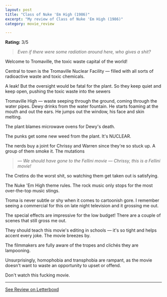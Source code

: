 ```yaml
---
layout: post
title: "Class of Nuke 'Em High (1986)"
excerpt: "My review of Class of Nuke 'Em High (1986)"
category: movie_review

---
```


**Rating:** 3/5

<blockquote><i>Even if there were some radiation around here, who gives a shit?</i></blockquote>Welcome to Tromaville, the toxic waste capital of the world!

Central to town is the Tromaville Nuclear Facility — filled with all sorts of radioactive waste and toxic chemicals.

A leak! But the oversight would be fatal for the plant. So they keep quiet and keep open, pushing the toxic waste into the sewers

Tromaville High — waste seeping through the ground, coming through the water pipes. Dewy drinks from the water fountain. He starts foaming at the mouth and out the ears. He jumps out the window, his face and skin melting.

The plant blames microwave ovens for Dewy's death.

The punks get some new weed from the plant. It's NUCLEAR. 

The nerds buy a joint for Chrissy and Warren since they're so stuck up. A group of them smoke it. The mutations 

<blockquote><i>— We should have gone to the Fellini movie
</i><i>— Chrissy, this is a Fellini movie!</i></blockquote>
The Cretins do the worst shit, so watching them get taken out is satisfying.

The Nuke 'Em High theme rules. The rock music only stops for the most over-the-top music stings.

Troma is never subtle or shy when it comes to cartoonish gore. I remember seeing a commercial for this on late night television and it grossing me out.

The special effects are impressive for the low budget! There are a couple of scenes that still gross me out.

They should teach this movie's editing in schools — it's so tight and helps accent every joke. The movie breezes by.

The filmmakers are fully aware of the tropes and clichés they are lampooning.

Unsurprisingly, homophobia and transphobia are rampant, as the movie doesn't want to waste an opportunity to upset or offend.

Don't watch this fucking movie.

<hr>

[See Review on Letterboxd](https://boxd.it/5DS5zJ)

